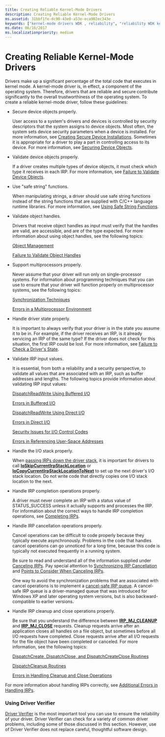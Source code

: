 ```yaml
---
title: Creating Reliable Kernel-Mode Drivers
description: Creating Reliable Kernel-Mode Drivers
ms.assetid: 31bbf1fe-dc90-43e0-a53e-eca902ec343e
keywords: ["kernel-mode drivers WDK , reliability", "reliability WDK kernel", "reliability WDK kernel , about reliable drivers", "IRPs WDK kernel , reliability issues"]
ms.date: 06/16/2017
ms.localizationpriority: medium
---
```


# Creating Reliable Kernel-Mode Drivers





Drivers make up a significant percentage of the total code that executes in kernel mode. A kernel-mode driver is, in effect, a component of the operating system. Therefore, drivers that are reliable and secure contribute significantly to the overall trustworthiness of the operating system. To create a reliable kernel-mode driver, follow these guidelines:

-   Secure device objects properly.

    User access to a system's drivers and devices is controlled by security descriptors that the system assigns to device objects. Most often, the system sets device security parameters when a device is installed. For more information, see [Creating Secure Device Installations](../install/creating-secure-device-installations.md). Sometimes it is appropriate for a driver to play a part in controlling access to its device. For more information, see [Securing Device Objects](controlling-device-access.md).

-   Validate device objects properly.

    If a driver creates multiple types of device objects, it must check which type it receives in each IRP. For more information, see [Failure to Validate Device Objects](failure-to-validate-device-objects.md).

-   Use "safe string" functions.

    When manipulating strings, a driver should use safe string functions instead of the string functions that are supplied with C/C++ language runtime libraries. For more information, see [Using Safe String Functions](using-safe-string-functions.md).

-   Validate object handles.

    Drivers that receive object handles as input must verify that the handles are valid, are accessible, and are of the type expected. For more information about using object handles, see the following topics:

    [Object Management](managing-kernel-objects.md)

    [Failure to Validate Object Handles](failure-to-validate-object-handles.md)

-   Support multiprocessors properly.

    Never assume that your driver will run only on single-processor systems. For information about programming techniques that you can use to ensure that your driver will function properly on multiprocessor systems, see the following topics:

    [Synchronization Techniques](introduction-to-kernel-dispatcher-objects.md)

    [Errors in a Multiprocessor Environment](errors-in-a-multiprocessor-environment.md)

-   Handle driver state properly.

    It is important to always verify that your driver is in the state you assume it to be in. For example, if the driver receives an IRP, is it already servicing an IRP of the same type? If the driver does not check for this situation, the first IRP could be lost. For more information, see [Failure to Check a Driver's State](failure-to-check-a-driver-s-state.md).

-   Validate IRP input values.

    It is essential, from both a reliability and a security perspective, to validate all values that are associated with an IRP, such as buffer addresses and lengths. The following topics provide information about validating IRP input values:

    [DispatchReadWrite Using Buffered I/O](dispatchreadwrite-using-buffered-i-o.md)

    [Errors in Buffered I/O](failure-to-check-the-size-of-buffers.md)

    [DispatchReadWrite Using Direct I/O](dispatchreadwrite-using-direct-i-o.md)

    [Errors in Direct I/O](errors-in-direct-i-o.md)

    [Security Issues for I/O Control Codes](security-issues-for-i-o-control-codes.md)

    [Errors in Referencing User-Space Addresses](errors-in-referencing-user-space-addresses.md)

-   Handle the I/O stack properly.

    When [passing IRPs down the driver stack](passing-irps-down-the-driver-stack.md), it is important for drivers to call [**IoSkipCurrentIrpStackLocation**](./mm-bad-pointer.md) or [**IoCopyCurrentIrpStackLocationToNext**](/windows-hardware/drivers/ddi/wdm/nf-wdm-iocopycurrentirpstacklocationtonext) to set up the next driver's I/O stack location. Do not write code that directly copies one I/O stack location to the next.

-   Handle IRP completion operations properly.

    A driver must never complete an IRP with a status value of STATUS\_SUCCESS unless it actually supports and processes the IRP. For information about the correct ways to handle IRP completion operations, see [Completing IRPs](completing-irps.md).

-   Handle IRP cancellation operations properly.

    Cancel operations can be difficult to code properly because they typically execute asynchronously. Problems in the code that handles cancel operations can go unnoticed for a long time, because this code is typically not executed frequently in a running system.

    Be sure to read and understand all of the information supplied under [Canceling IRPs](canceling-irps.md). Pay special attention to [Synchronizing IRP Cancellation](synchronizing-irp-cancellation.md) and [Points to Consider When Canceling IRPs](points-to-consider-when-canceling-irps.md).

    One way to avoid the synchronization problems that are associated with cancel operations is to implement a [cancel-safe IRP queue](cancel-safe-irp-queues.md). A cancel-safe IRP queue is a driver-managed queue that was introduced for Windows XP and later operating system versions, but is also backward-compatible to earlier versions.

-   Handle IRP cleanup and close operations properly.

    Be sure that you understand the difference between [**IRP\_MJ\_CLEANUP**](./irp-mj-cleanup.md) and [**IRP\_MJ\_CLOSE**](./irp-mj-close.md) requests. Cleanup requests arrive after an application closes all handles on a file object, but sometimes before all I/O requests have completed. Close requests arrive after all I/O requests for the file object have been completed or canceled. For more information, see the following topics:

    [DispatchCreate, DispatchClose, and DispatchCreateClose Routines](dispatchcreate--dispatchclose--and-dispatchcreateclose-routines.md)

    [DispatchCleanup Routines](dispatchcleanup-routines.md)

    [Errors in Handling Cleanup and Close Operations](errors-in-handling-cleanup-and-close-operations.md)

For more information about handling IRPs correctly, see [Additional Errors in Handling IRPs](additional-errors-in-handling-irps.md).

### Using Driver Verifier

[Driver Verifier](../devtest/driver-verifier.md) is the most important tool you can use to ensure the reliability of your driver. Driver Verifier can check for a variety of common driver problems, including some of those discussed in this section. However, use of Driver Verifier does not replace careful, thoughtful software design.

 

